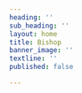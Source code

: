 ```yaml
---
heading: ''
sub_heading: ''
layout: home
title: Bishop
banner_image: ''
textline: ''
published: false

---
```

